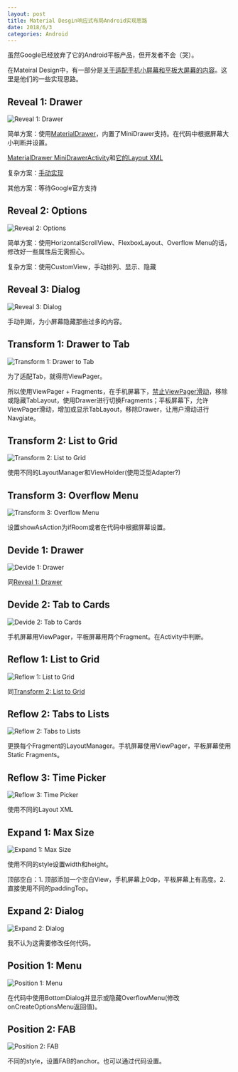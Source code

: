 ```yaml
---
layout: post
title: Material Desgin响应式布局Android实现思路
date: 2018/6/3
categories: Android
---
```


虽然Google已经放弃了它的Android平板产品，但开发者不会（哭）。

在Mateiral Design中，有一部分是[关于适配手机小屏幕和平板大屏幕的内容](https://material.io/design/layout/component-behavior.html#responsive-patterns)。这里是他们的一些实现思路。

<!--more-->

## Reveal 1: Drawer

![Reveal 1: Drawer](https://material.io/design/assets/1eEEDI_xEyFFa6y-_yyRxyP-TpgsPb2Pr/layout-responsive-patterns-reveal-navdrawer.png)

简单方案：使用[MaterialDrawer](https://github.com/mikepenz/MaterialDrawer)，内置了MiniDrawer支持。在代码中根据屏幕大小判断并设置。

[MaterialDrawer MiniDrawerActivity](https://github.com/mikepenz/MaterialDrawer/blob/develop/app/src/main/java/com/mikepenz/materialdrawer/app/MiniDrawerActivity.java)和[它的Layout XML](https://github.com/mikepenz/MaterialDrawer/blob/develop/app/src/main/res/layout/activity_mini_drawer.xml)

复杂方案：[手动实现](https://nganthony.github.io/2016/01/24/implementing-android-mini-navigation-drawer.html)

其他方案：等待Google官方支持

## Reveal 2: Options

![Reveal 2: Options](https://material.io/design/assets/1QUva50z9eylQ2Me2EAptRdB3Yfu03WuP/layout-responsive-patterns-reveal-wordprocessor.png)

简单方案：使用HorizontalScrollView、FlexboxLayout、Overflow Menu的话，修改好一些属性后无需担心。

复杂方案：使用CustomView，手动排列、显示、隐藏

## Reveal 3: Dialog

![Reveal 3: Dialog](https://material.io/design/assets/1X0_fk6SxxVfzcq3FXawUxT5HmiKta3b3/layout-responsive-patterns-reveal-card.png)

手动判断，为小屏幕隐藏那些过多的内容。

## Transform 1: Drawer to Tab

![Transform 1: Drawer to Tab](https://material.io/design/assets/1vz5WkJG9K_dyBrfJHekJ8c5Wsol-yN9O/layout-responsive-patterns-transform-navdrawer.png)

为了适配Tab，就得用ViewPager。

所以使用ViewPager + Fragments，在手机屏幕下，[禁止ViewPager滑动](https://stackoverflow.com/a/13437997/5507158)，移除或隐藏TabLayout，使用Drawer进行切换Fragments；平板屏幕下，允许ViewPager滑动，增加或显示TabLayout，移除Drawer，让用户滑动进行Navgiate。

## Transform 2: List to Grid

![Transform 2: List to Grid](https://material.io/design/assets/1ikwM7lbX4PAK34WZOL4IMBm9SIhaN2Di/layout-responsive-patterns-transform-list.png)

使用不同的LayoutManager和ViewHolder(使用泛型Adapter?)

## Transform 3: Overflow Menu

![Transform 3: Overflow Menu](https://material.io/design/assets/1a7U47c6ZgWVfDZKRpZ7FzLKgMmZdfOvy/layout-responsive-patterns-transform-toolbar.png)

设置showAsAction为ifRoom或者在代码中根据屏幕设置。

## Devide 1: Drawer

![Devide 1: Drawer](https://material.io/design/assets/1oIscQOmfgUeVn7YHdm4j103W8K3SONg_/layout-responsive-patterns-transform-divide-1.png)

同[Reveal 1: Drawer](#reveal-1:-drawer)

## Devide 2: Tab to Cards

![Devide 2: Tab to Cards](https://material.io/design/assets/1NWWybr23o4mQ3eka3MIZfNomzNoPGaT4/layout-responsive-patterns-transform-divide-2.png)

手机屏幕用ViewPager，平板屏幕用两个Fragment。在Activity中判断。

## Reflow 1: List to Grid

![Reflow 1: List to Grid](https://material.io/design/assets/15dkIemLoJvvIR4Y--C_aylSLrub4e-RW/layout-responsive-patterns-transform-reflow-1.png)

同[Transform 2: List to Grid](#transform-2:-list-to-grid)

## Reflow 2: Tabs to Lists

![Reflow 2: Tabs to Lists](https://material.io/design/assets/1VXqd6WD0BvreENnNk0g_dqtyUv8rAMsT/layout-responsive-patterns-transform-reflow-2.png)

更换每个Fragment的LayoutManager。手机屏幕使用ViewPager，平板屏幕使用Static Fragments。

## Reflow 3: Time Picker

![Reflow 3: Time Picker](https://material.io/design/assets/1Aj5t9FM3cIrRgmCaTnPWrKLlPUjd34bv/layout-responsive-patterns-transform-reflow-3.png)

使用不同的Layout XML

## Expand 1: Max Size

![Expand 1: Max Size](https://material.io/design/assets/1L6lMye5M8N6h3NHkmRD9b7mqWNd-aqIY/layout-responsive-patterns-transform-expand-1.png)

使用不同的style设置width和height。

顶部空白：1. 顶部添加一个空白View，手机屏幕上0dp，平板屏幕上有高度。2. 直接使用不同的paddingTop。

## Expand 2: Dialog

![Expand 2: Dialog](https://material.io/design/assets/1apntZGLUuUlSkhpnTJe2ikMeTIFP1cKJ/layout-responsive-patterns-transform-expand-2.png)

我不认为这需要修改任何代码。

## Position 1: Menu

![Position 1: Menu](https://material.io/design/assets/1pmCqvMVPajmoDsmxmL-JBz4zqy88dSEa/layout-responsive-patterns-transform-position-1.png)

在代码中使用BottomDialog并显示或隐藏OverflowMenu(修改onCreateOptionsMenu返回值)。

## Position 2: FAB

![Position 2: FAB](https://material.io/design/assets/1QALKDtXeGMSXcRu3uOA7eOUDoa2GMnlm/layout-responsive-patterns-transform-position-2.png)

不同的style，设置FAB的anchor。也可以通过代码设置。
